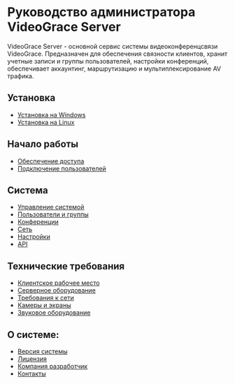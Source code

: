 # Руководство администратора VideoGrace Server

VideoGrace Server - основной сервис системы видеоконференцсвязи VideoGrace.
Предназначен для обеспечения связности клиентов, хранит учетные записи и группы пользователей, настройки конференций,
обеспечивает аккаунтинг, маршрутизацию и мультиплексирование AV трафика.

## Установка
* [Установка на Windows](install/win.md)
* [Установка на Linux](install/lin.md)

## Начало работы
* [Обеспечение доступа](setup/accessibility.md)
* [Подключение пользователей](setup/client_connect.md)

## Система
* [Управление системой](system/managing.md)
* [Пользователи и группы](system/clients_groups.md)
* [Конференции](system/conferences.md)
* [Сеть](system/network.md)
* [Настройки](system/settings.md)
* [API](system/api.md)

## Технические требования
* [Клиентское рабочее место](requirements/client.md)
* [Серверное оборудование](requirements/server.md)
* [Требования к сети](requirements/network.md)
* [Камеры и экраны](requirements/camera.md)
* [Звуковое оборудование](requirements/sound.md)

## О системе:
* [Версия системы](about/version.md)
* [Лицензия](about/licence.md)
* [Компания разработчик](about/company.md)
* [Контакты](about/contacts.md)
